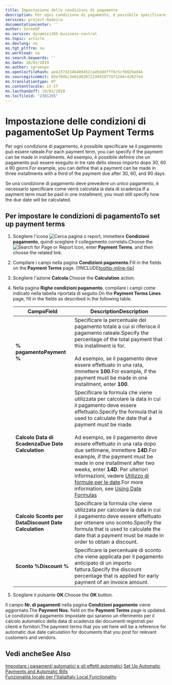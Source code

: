```yaml
---
title: Impostazione delle condizioni di pagamento
description: Per ogni condizione di pagamento, è possibile specificare se il pagamento può essere rateale. Ad esempio, è possibile definire che un pagamento può essere eseguito in tre rate dello stesso importo dopo 30, 60 e 90 giorni.
services: project-madeira
documentationcenter: ''
author: SorenGP
ms.service: dynamics365-business-central
ms.topic: article
ms.devlang: na
ms.tgt_pltfrm: na
ms.workload: na
ms.search.keywords: ''
ms.date: 10/01/2019
ms.author: sgroespe
ms.openlocfilehash: aee237d2146406452ca45dddfff0c5cfb029ad44
ms.sourcegitcommit: 02e704bc3e01d62072144919774f1244c42827e4
ms.translationtype: HT
ms.contentlocale: it-IT
ms.lasthandoff: 10/01/2019
ms.locfileid: "2301295"
---
```

# <a name="set-up-payment-terms"></a><span data-ttu-id="d3bd2-104">Impostazione delle condizioni di pagamento</span><span class="sxs-lookup"><span data-stu-id="d3bd2-104">Set Up Payment Terms</span></span>
<span data-ttu-id="d3bd2-105">Per ogni condizione di pagamento, è possibile specificare se il pagamento può essere rateale.</span><span class="sxs-lookup"><span data-stu-id="d3bd2-105">For each payment term, you can specify if the payment can be made in installments.</span></span> <span data-ttu-id="d3bd2-106">Ad esempio, è possibile definire che un pagamento può essere eseguito in tre rate dello stesso importo dopo 30, 60 e 90 giorni.</span><span class="sxs-lookup"><span data-stu-id="d3bd2-106">For example, you can define that a payment can be made in three installments with a third of the payment due after 30, 60, and 90 days.</span></span>  

<span data-ttu-id="d3bd2-107">Se una condizione di pagamento deve prevedere un unico pagamento, è necessario specificare come verrà calcolata la data di scadenza.</span><span class="sxs-lookup"><span data-stu-id="d3bd2-107">If a payment term must be paid in one installment, you must still specify how the due date will be calculated.</span></span>  

## <a name="to-set-up-payment-terms"></a><span data-ttu-id="d3bd2-108">Per impostare le condizioni di pagamento</span><span class="sxs-lookup"><span data-stu-id="d3bd2-108">To set up payment terms</span></span>  
1.  <span data-ttu-id="d3bd2-109">Scegliere l'icona ![Cerca pagina o report](../../media/ui-search/search_small.png "icona Cerca pagina o report"), immettere **Condizioni pagamento**, quindi scegliere il collegamento correlato.</span><span class="sxs-lookup"><span data-stu-id="d3bd2-109">Choose the ![Search for Page or Report](../../media/ui-search/search_small.png "Search for Page or Report icon") icon, enter **Payment Terms**, and then choose the related link.</span></span>    
2.  <span data-ttu-id="d3bd2-110">Compilare i campi nella pagina **Condizioni pagamento**.</span><span class="sxs-lookup"><span data-stu-id="d3bd2-110">Fill in the fields on the **Payment Terms** page.</span></span> [!INCLUDE[tooltip-inline-tip](../../includes/tooltip-inline-tip_md.md)]  
3.  <span data-ttu-id="d3bd2-111">Scegliere l'azione **Calcola**.</span><span class="sxs-lookup"><span data-stu-id="d3bd2-111">Choose the **Calculation** action.</span></span>  
4.  <span data-ttu-id="d3bd2-112">Nella pagina **Righe condizioni pagamento**, compilare i campi come indicato nella tabella riportata di seguito.</span><span class="sxs-lookup"><span data-stu-id="d3bd2-112">On the **Payment Terms Lines** page, fill in the fields as described in the following table.</span></span>  

    |<span data-ttu-id="d3bd2-113">Campo</span><span class="sxs-lookup"><span data-stu-id="d3bd2-113">Field</span></span>|<span data-ttu-id="d3bd2-114">Description</span><span class="sxs-lookup"><span data-stu-id="d3bd2-114">Description</span></span>|  
    |---------------------------------|---------------------------------------|  
    |<span data-ttu-id="d3bd2-115">**% pagamento**</span><span class="sxs-lookup"><span data-stu-id="d3bd2-115">**Payment %**</span></span>|<span data-ttu-id="d3bd2-116">Specificare la percentuale del pagamento totale a cui si riferisce il pagamento rateale.</span><span class="sxs-lookup"><span data-stu-id="d3bd2-116">Specify the percentage of the total payment that this installment is for.</span></span><br /><br /> <span data-ttu-id="d3bd2-117">Ad esempio, se il pagamento deve essere effettuato in una rata, immettere **100**.</span><span class="sxs-lookup"><span data-stu-id="d3bd2-117">For example, if the payment must be made in one installment, enter **100**.</span></span>|  
    |<span data-ttu-id="d3bd2-118">**Calcolo Data di Scadenza**</span><span class="sxs-lookup"><span data-stu-id="d3bd2-118">**Due Date Calculation**</span></span>|<span data-ttu-id="d3bd2-119">Specificare la formula che viene utilizzata per calcolare la data in cui il pagamento deve essere effettuato.</span><span class="sxs-lookup"><span data-stu-id="d3bd2-119">Specify the formula that is used to calculate the date that a payment must be made.</span></span><br /><br /> <span data-ttu-id="d3bd2-120">Ad esempio, se il pagamento deve essere effettuato in una rata dopo due settimane, immettere **14D**.</span><span class="sxs-lookup"><span data-stu-id="d3bd2-120">For example, if the payment must be made in one installment after two weeks, enter **14D**.</span></span> <span data-ttu-id="d3bd2-121">Per ulteriori informazioni, vedere [Utilizzo di formule per le date](../../ui-enter-date-ranges.md#using-date-formulas).</span><span class="sxs-lookup"><span data-stu-id="d3bd2-121">For more information, see [Using Date Formulas](../../ui-enter-date-ranges.md#using-date-formulas)</span></span>|  
    |<span data-ttu-id="d3bd2-122">**Calcolo Sconto per Data**</span><span class="sxs-lookup"><span data-stu-id="d3bd2-122">**Discount Date Calculation**</span></span>|<span data-ttu-id="d3bd2-123">Specificare la formula che viene utilizzata per calcolare la data in cui il pagamento deve essere effettuato per ottenere uno sconto.</span><span class="sxs-lookup"><span data-stu-id="d3bd2-123">Specify the formula that is used to calculate the date that a payment must be made in order to obtain a discount.</span></span>|  
    |<span data-ttu-id="d3bd2-124">**Sconto %**</span><span class="sxs-lookup"><span data-stu-id="d3bd2-124">**Discount %**</span></span>|<span data-ttu-id="d3bd2-125">Specificare la percentuale di sconto che viene applicata per il pagamento anticipato di un importo fattura.</span><span class="sxs-lookup"><span data-stu-id="d3bd2-125">Specify the discount percentage that is applied for early payment of an invoice amount.</span></span>|  

5.  <span data-ttu-id="d3bd2-126">Scegliere il pulsante **OK**.</span><span class="sxs-lookup"><span data-stu-id="d3bd2-126">Choose the **OK** button.</span></span>  

<span data-ttu-id="d3bd2-127">Il campo **Nr. di pagamenti** nella pagina **Condizioni pagamento** viene aggiornato.</span><span class="sxs-lookup"><span data-stu-id="d3bd2-127">The **Payment Nos.** field on the **Payment Terms** page is updated.</span></span> <span data-ttu-id="d3bd2-128">Le condizioni di pagamento impostate qui saranno un riferimento per il calcolo automatico della data di scadenza dei documenti registrati per clienti e fornitori.</span><span class="sxs-lookup"><span data-stu-id="d3bd2-128">The payment terms that you set here will be a reference for automatic due date calculation for documents that you post for relevant customers and vendors.</span></span>  

## <a name="see-also"></a><span data-ttu-id="d3bd2-129">Vedi anche</span><span class="sxs-lookup"><span data-stu-id="d3bd2-129">See Also</span></span>  
 <span data-ttu-id="d3bd2-130">[Impostare i pagamenti automatici e gli effetti automatici](how-to-set-up-automatic-payments-and-automatic-bills.md) </span><span class="sxs-lookup"><span data-stu-id="d3bd2-130">[Set Up Automatic Payments and Automatic Bills](how-to-set-up-automatic-payments-and-automatic-bills.md) </span></span>  
 [<span data-ttu-id="d3bd2-131">Funzionalità locale per l'Italia</span><span class="sxs-lookup"><span data-stu-id="d3bd2-131">Italy Local Functionality</span></span>](italy-local-functionality.md)   
